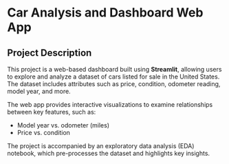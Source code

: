 

# Car Analysis and Dashboard Web App

## Project Description
This project is a web-based dashboard built using **Streamlit**, allowing users to explore and analyze a dataset of cars listed for sale in the United States. The dataset includes attributes such as price, condition, odometer reading, model year, and more.

The web app provides interactive visualizations to examine relationships between key features, such as:
- Model year vs. odometer (miles)
- Price vs. condition

The project is accompanied by an exploratory data analysis (EDA) notebook, which pre-processes the dataset and highlights key insights. 
